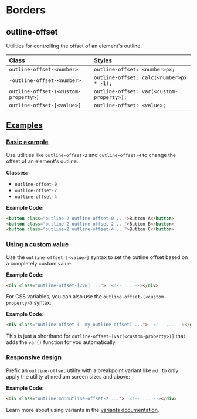 # Borders

## outline-offset

Utilities for controlling the offset of an element's outline.

| Class                       | Styles                                  |
| :-------------------------- | :-------------------------------------- |
| `outline-offset-<number>`   | `outline-offset: <number>px;`          |
| `-outline-offset-<number>`  | `outline-offset: calc(<number>px * -1);` |
| `outline-offset-(<custom-property>)` | `outline-offset: var(<custom-property>);` |
| `outline-offset-[<value>]`    | `outline-offset: <value>;`             |

## [Examples](https://tailwindcss.com/docs/outline-offset#examples)

### [Basic example](https://tailwindcss.com/docs/outline-offset#basic-example)

Use utilities like `outline-offset-2` and `outline-offset-4` to change the offset of an element's outline:

**Classes:**

* `outline-offset-0`
* `outline-offset-2`
* `outline-offset-4`

**Example Code:**

```html
<button class="outline-2 outline-offset-0 ...">Button A</button>
<button class="outline-2 outline-offset-2 ...">Button B</button>
<button class="outline-2 outline-offset-4 ...">Button C</button>
```

### [Using a custom value](https://tailwindcss.com/docs/outline-offset#using-a-custom-value)

Use the `outline-offset-[<value>]` syntax to set the outline offset based on a completely custom value:

**Example Code:**

```html
<div class="outline-offset-[2vw] ...">  <!-- ... --></div>
```

For CSS variables, you can also use the `outline-offset-(<custom-property>)` syntax:

**Example Code:**

```html
<div class="outline-offset-(--my-outline-offset) ...">  <!-- ... --></div>
```

This is just a shorthand for `outline-offset-[var(<custom-property>)]` that adds the `var()` function for you automatically.

### [Responsive design](https://tailwindcss.com/docs/outline-offset#responsive-design)

Prefix an `outline-offset` utility with a breakpoint variant like `md:` to only apply the utility at medium screen sizes and above:

**Example Code:**

```html
<div class="outline md:outline-offset-2 ...">  <!-- ... --></div>
```

Learn more about using variants in the [variants documentation](https://tailwindcss.com/docs/hover-focus-and-other-states).
